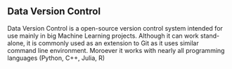 ## Data Version Control
Data Version Control is a open-source version control system intended for use mainly in big Machine Learning projects. Although it can work stand-alone, it is commonly used as an extension to Git as it uses similar command line environment.
Moroever it works with nearly all programming languages (Python, C++, Julia, R)
